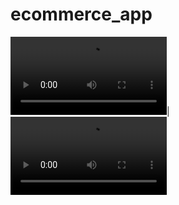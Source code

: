 # ecommerce_app

<video src="https://user-images.githubusercontent.com/47029136/158943390-0dd961ea-23fd-4b2d-bff5-c0a1e9bb6409.mp4" width=250/></video>|<video src="https://user-images.githubusercontent.com/47029136/158943416-75f259a4-b681-4830-baf4-24dc554313f1.mp4" width=250/></video>




